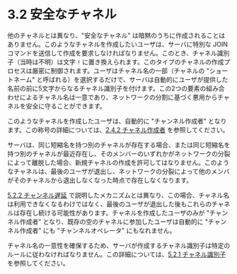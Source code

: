 # 3.2 安全なチャネル

他のチャネルとは異なり、"安全なチャネル" は暗黙のうちに作成されることはありません。このようなチャネルを作成したいユーザは、サーバに特別な JOIN コマンドを送信して作成を要求しなければなりません。このとき、チャネル識別子（当時は不明）は文字 `!` に置き換えられます。このタイプのチャネルの作成プロセスは厳密に制御されます。ユーザはチャネル名の一部（チャネルの "ショートネーム" と呼ばれる）を選択するだけで、サーバは自動的にユーザが提供した名前の前に5文字からなるチャネル識別子を付けます。この2つの要素の組み合わせによるチャネル名は一意であり、ネットワークの分割に基づく悪用からチャネルを安全に守ることができます。

このようなチャネルを作成したユーザは、自動的に "チャンネル作成者" となります。この称号の詳細については、[2.4.2 チャネル作成者](../channel-characteristics/channel-creator.md) を参照してください。

サーバは、同じ短縮名を持つ別のチャネルが存在する場合、または同じ短縮名を持つ別のチャネルが最近存在し、そのメンバーのいずれかがネットワークの分裂によって離脱した場合、新規チャネルの作成を許可してはなりません。このようなチャネルは、最後のユーザが退出し、ネットワークの分裂によって他のメンバがそのチャネルから退出しなくなった時点で存在しなくなります。

[5.2.2 チャンネル遅延](../current-implementations/channel-delay.md) で説明したメカニズムとは異なり、この場合、チャネル名は利用できなくなるわけではなく、最後のユーザが退出した後もこれらのチャネルは存在し続ける可能性があります。チャネルを作成したユーザのみが "チャンネル作成者" となり、既存の空のチャネルに参加したユーザは自動的に "チャンネル作成者" にも "チャンネルオペレータ" にもなれません。

チャネル名の一意性を確保するため、サーバが作成するチャネル識別子は特定のルールに従わなければなりません。この詳細については、[5.2.1 チャネル識別子](../current-implementations/channel-identifier.md) を参照してください。
